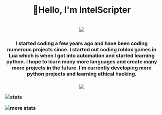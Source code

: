 <h1 align="center">
     👋Hello, I'm IntelScripter
<h1>

<p align="center">
    <a href="https://github.com/DenverCoder1/readme-typing-svg"><img src="https://readme-typing-svg.herokuapp.com?color=22F735&lines=IntelScripter%238313&center=true&width=380&height=30"></a>
</p>
    
<h3 align="center">
I started coding a few years ago and have been coding numerous projects since. I started out coding roblox games in Lua which is when I got into automation and started learning python. I hope to learn many more languages and create many more projects in the future. I’m currently developing more python projects and learning ethical hacking.
<h3>

<p align="center">
    <a href="https://discord.gg/PVfCWkrDcv" alt="Programming Central">
    <img src="https://img.shields.io/badge/-Discord-7289DA?style=for-the-badge&logoColor=white&logo=discord"/></a>
</p>


     
     
     
![stats](https://github-readme-stats.vercel.app/api?username=IntelScripter&show_icons=true&theme=merko)
     
![more stats](https://github-readme-stats.anuraghazra1.vercel.app/api/top-langs/?username=IntelScripter&layout=compact&theme=merko)
